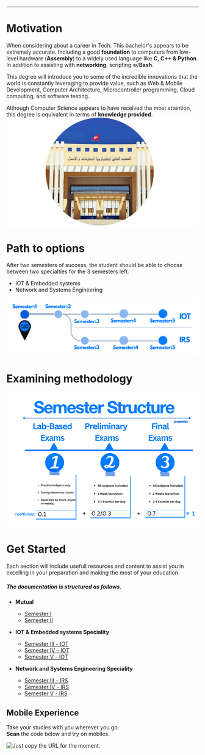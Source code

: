 
---

# Motivation
When considering about a career in Tech. This bachelor's appears to be extremely accurate. Including  a good **foundation** to computers from low-level hardware (**Assembly**) to a widely used language like **C, C++ & Python**. In addition to assisting with **networking**, scripting w/**Bash**.

This degree will introduce you to some of the incredible innovations that the world is constantly leveraging to provide value, such as Web & Mobile Development, Computer Architecture, Microcontroller programming, Cloud computing, and software testing..

Although Computer Science appears to have received the most attention, this degree is equivalent in terms of **knowledge provided**.
![Photo of ISTIC](images/ISTICdoura.png)



# Path to options
After two semesters of success, the student should be able to choose between two specialties for the 3 semesters left.
- IOT & Embedded systems
- Network and Systems Engineering



![BRANCH_INSIGHT](images/edit0.png)

# Examining methodology

![Photo of Semester](images/edit1.png)

# Get Started
Each section will include usefull resources and content to assist you in excelling in your preparation and making the most of your education.
##### The documentation is structured as follows.
- **Mutual**
  - [Semester Ⅰ](Semester1/1.md )
  - [Semester Ⅱ](Semester2/2.md)
 
- **IOT & Embedded systems Speciality**
  - [Semester Ⅲ - IOT](Semester3-IOT/3.md)
  - [Semester Ⅳ - IOT](Semester4-IOT/4.md)
  - [Semester Ⅴ - IOT](Semester5-IOT/5.md)
- **Network and Systems Engineering Speciality** 
  - [Semester Ⅲ - IRS](Semester3-IRS/3.md)
  - [Semester Ⅳ - IRS](Semester4-IRS/4.md)
  - [Semester Ⅴ - IRS](Semester5-IRS/5.md)








## Mobile Experience

Take your studies with you wherever you go. <br>**Scan** the code below and try on mobiles.

<img alt="Just copy the URL for the moment." src="images/.png"  width="290" height="350">

